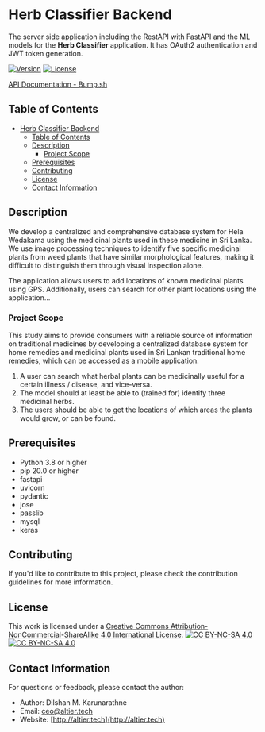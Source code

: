 # Herb Classifier Backend

The server side application including the RestAPI with FastAPI and the ML models for the **Herb Classifier**
application. It has OAuth2 authentication and JWT token generation. 

[![Version](https://img.shields.io/badge/version-1.4-brightgreen.svg)](https://pypi.org/project/ad-topic-recommender/)
[![License](https://img.shields.io/badge/license-CC%20BY--NC--SA%204.0-blue.svg)](https://creativecommons.org/licenses/by-nc-sa/4.0/)

[API Documentation - Bump.sh](https://bump.sh/dilshankarunarathne/doc/herb-classifier-api)

## Table of Contents

- [Herb Classifier Backend](#herb-classifier-backend)
  - [Table of Contents](#table-of-contents)
  - [Description](#description)
    - [Project Scope](#project-scope)
  - [Prerequisites](#prerequisites)
  - [Contributing](#contributing)
  - [License](#license)
  - [Contact Information](#contact-information)

## Description

We develop a centralized and comprehensive database system for Hela Wedakama using 
the medicinal plants used in these medicine in Sri Lanka. We use image processing 
techniques to identify five specific medicinal plants from weed plants that have similar 
morphological features, making it difficult to distinguish them through visual inspection 
alone.

The application allows users to add locations of known medicinal plants using GPS. 
Additionally, users can search for other plant locations using the application...

### Project Scope
This study aims to provide consumers with a reliable source of information on traditional 
medicines by developing a centralized database system for home remedies and medicinal 
plants used in Sri Lankan traditional home remedies, which can be accessed as a mobile 
application. 

1. A user can search what herbal plants can be medicinally useful for a certain illness / disease,
and vice-versa.
2. The model should at least be able to (trained for) identify three medicinal herbs.
3. The users should be able to get the locations of which areas the plants would grow, or can be found.

## Prerequisites

- Python 3.8 or higher
- pip 20.0 or higher
- fastapi
- uvicorn
- pydantic
- jose
- passlib
- mysql
- keras

## Contributing

If you'd like to contribute to this project, please check the contribution guidelines for more information.

## License

This work is licensed under a
[Creative Commons Attribution-NonCommercial-ShareAlike 4.0 International License][cc-by-nc-sa].
[![CC BY-NC-SA 4.0][cc-by-nc-sa-shield]][cc-by-nc-sa]  
[![CC BY-NC-SA 4.0][cc-by-nc-sa-image]][cc-by-nc-sa] 

[cc-by-nc-sa]: http://creativecommons.org/licenses/by-nc-sa/4.0/
[cc-by-nc-sa-image]: https://licensebuttons.net/l/by-nc-sa/4.0/88x31.png
[cc-by-nc-sa-shield]: https://img.shields.io/badge/License-CC%20BY--NC--SA%204.0-lightgrey.svg

## Contact Information

For questions or feedback, please contact the author:

- Author: Dilshan M. Karunarathne
- Email: ceo@altier.tech
- Website: [http://altier.tech](http://altier.tech)
